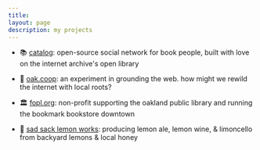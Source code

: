```yaml
---
title:
layout: page
description: my projects
---
```


- 📚 [catalog](https://catalog.fyi): open-source social network for book people, built with love on the internet archive's open library

- 🌳 [oak.coop](https://oak.coop): an experiment in grounding the web. how might we rewild the internet with local roots?

- 🏛️ [fopl.org](https://fopl.org): non-profit supporting the oakland public library and running the bookmark bookstore downtown    

- 🍋 [sad sack lemon works](/lemonworks): producing lemon ale, lemon wine, & limoncello from backyard lemons & local honey     